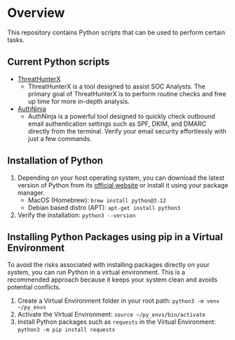 # Overview
This repository contains Python scripts that can be used to perform certain tasks.

## Current Python scripts
- [ThreatHunterX](https://github.com/vand3rlinden/Python/tree/main/ThreatHunterX)
  - ThreatHunterX is a tool designed to assist SOC Analysts. The primary goal of ThreatHunterX is to perform routine checks and free up time for more in-depth analysis.
- [AuthNinja](https://github.com/vand3rlinden/Python/tree/main/AuthNinja)
  - AuthNinja is a powerful tool designed to quickly check outbound email authentication settings such as SPF, DKIM, and DMARC directly from the terminal. Verify your email security effortlessly with just a few commands.

## Installation of Python
1. Depending on your host operating system, you can download the latest version of Python from its [official website](https://www.python.org/downloads/) or install it using your package manager.
   - MacOS (Homebrew): `brew install python@3.12`
   - Debian based distro (APT): `apt-get install python3`
2. Verify the installation: `python3 --version`

## Installing Python Packages using pip in a Virtual Environment
To avoid the risks associated with installing packages directly on your system, you can run Python in a virtual environment. This is a recommended approach because it keeps your system clean and avoids potential conflicts.

1. Create a Virtual Environment folder in your root path: `python3 -m venv ~/py_envs`
2. Activate the Virtual Environment: `source ~/py_envs/bin/activate`
3. Install Python packages such as `requests` in the Virtual Environment: `python3 -m pip install requests`
